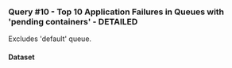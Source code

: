### Query #10 - Top 10 Application Failures in Queues with 'pending containers' - DETAILED

Excludes 'default' queue.

#### Dataset
